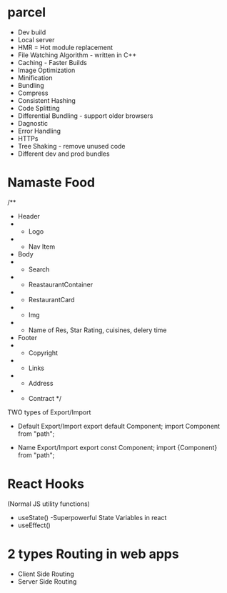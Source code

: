 # parcel
- Dev build
- Local server
- HMR = Hot module replacement
- File Watching Algorithm - written in C++
- Caching - Faster Builds
- Image Optimization
- Minification
- Bundling
- Compress
- Consistent Hashing
- Code Splitting
- Differential Bundling - support older browsers
- Dagnostic
- Error Handling
- HTTPs
- Tree Shaking - remove unused code
- Different dev and prod bundles


# Namaste Food

/**
 * Header
 * - Logo
 * - Nav Item
 * Body
 * - Search
 * - ReastaurantContainer
 *   - RestaurantCard
 *    - Img
 *    - Name of Res, Star Rating, cuisines, delery time
 * Footer
 *  - Copyright
 *  - Links
 *  - Address
 *  - Contract 
 */

TWO types of Export/Import

- Default Export/Import
  export default Component;
  import Component from "path";

- Name Export/Import
   export const Component;
   import {Component} from "path";

# React Hooks
 (Normal JS utility functions)
 - useState() -Superpowerful State Variables in react
 - useEffect()   

# 2 types Routing in web apps
- Client Side Routing
- Server Side Routing  